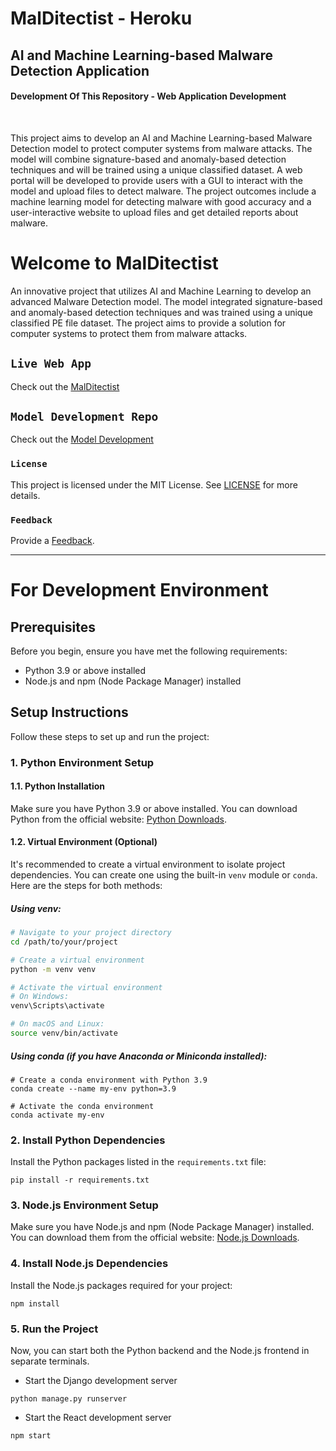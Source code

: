 # MalDitectist - Heroku
## AI and Machine Learning-based Malware  Detection Application
#### Development Of This Repository - Web Application Development
<br>
<p>This project aims to develop an AI and Machine Learning-based Malware Detection model to protect computer systems from malware attacks. The model will combine signature-based and anomaly-based detection techniques and will be trained using a unique classified dataset. A web portal will be developed to provide users with a GUI to interact with the model and upload files to detect malware. The project outcomes include a machine learning model for detecting malware with good accuracy and a user-interactive website to upload files and get detailed reports about malware.</p>


# Welcome to MalDitectist

<p>An innovative project that utilizes AI and Machine Learning to develop an advanced Malware Detection model. The model integrated signature-based and anomaly-based detection techniques and was trained using a unique classified PE file dataset. The project aims to provide a solution for computer systems to protect them from malware attacks.</p>

## `Live Web App`
Check out the [MalDitectist](https://www.malditectist.com/)

## `Model Development Repo`
Check out the [Model Development](https://github.com/nimna29/MalDitectist)

### `License`
This project is licensed under the MIT License. See [LICENSE](https://github.com/nimna29/malditectist-webapp-heroku/blob/main/LICENSE) for more details.

### `Feedback`
Provide a [Feedback](https://forms.gle/KopaHvcjFH5cYV988).

---------------------
# For Development Environment
## Prerequisites

Before you begin, ensure you have met the following requirements:

- Python 3.9 or above installed
- Node.js and npm (Node Package Manager) installed

## Setup Instructions

Follow these steps to set up and run the project:

### 1. Python Environment Setup

#### 1.1. Python Installation

Make sure you have Python 3.9 or above installed. You can download Python from the official website: [Python Downloads](https://www.python.org/downloads/).

#### 1.2. Virtual Environment (Optional)

It's recommended to create a virtual environment to isolate project dependencies. You can create one using the built-in `venv` module or `conda`. Here are the steps for both methods:

##### Using venv:

```bash
# Navigate to your project directory
cd /path/to/your/project

# Create a virtual environment
python -m venv venv

# Activate the virtual environment
# On Windows:
venv\Scripts\activate

# On macOS and Linux:
source venv/bin/activate
```
##### Using conda (if you have Anaconda or Miniconda installed):

```
# Create a conda environment with Python 3.9
conda create --name my-env python=3.9

# Activate the conda environment
conda activate my-env
```

### 2. Install Python Dependencies
Install the Python packages listed in the `requirements.txt` file:
```
pip install -r requirements.txt
```

### 3. Node.js Environment Setup
Make sure you have Node.js and npm (Node Package Manager) installed. You can download them from the official website: [Node.js Downloads](https://nodejs.org/en/download).

### 4. Install Node.js Dependencies
Install the Node.js packages required for your project:
```
npm install
```

### 5. Run the Project
Now, you can start both the Python backend and the Node.js frontend in separate terminals.
- Start the Django development server
```
python manage.py runserver
```

- Start the React development server
```
npm start
```
